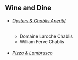 ## Wine and Dine
- ###### [Oysters & Chablis Aperitif]([https://www.instagram.com/reel/DNTSGB3REsp/](https://www.instagram.com/reel/DNTSGB3REsp/))
	- Domaine Laroche Chablis
	- William Ferve Chablis
- ###### [Pizza & Lambrusco]([https://www.instagram.com/reel/DNTSGB3REsp/](https://www.instagram.com/reel/DNTSGB3REsp/))